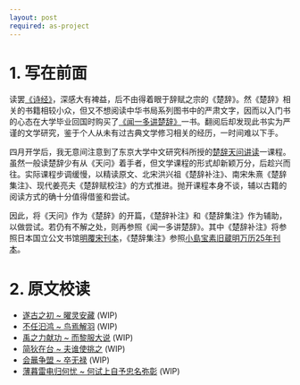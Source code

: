 ```yaml
---
layout: post
required: as-project
---
```


# 1. 写在前面

读罢[《诗经》](/projects/诗经小记.html)，深感大有裨益，后不由得着眼于辞赋之宗的《楚辞》。然《楚辞》相关的书籍相较小众，但又不想阅读中华书局系列图书中的严肃文字，因而以入门书的心态在大学毕业回国时购买了[《闻一多讲楚辞》](https://book.douban.com/subject/35578675/)一书。翻阅后却发现此书实为严谨的文学研究，鉴于个人从未有过古典文学修习相关的经历，一时间难以下手。

四月开学后，我无意间注意到了东京大学中文研究科所授的[楚辞天问讲读](https://catalog.he.u-tokyo.ac.jp/detail?code=21232106&year=2023)一课程。虽然一般读楚辞少有从《天问》着手者，但文学课程的形式却新颖万分，后趁兴而往。实际课程步调缓慢，以精读原文、北宋洪兴祖《楚辞补注》、南宋朱熹《楚辞集注》、现代姜亮夫《楚辞赋校注》的方式推进。抛开课程本身不谈，辅以古籍的阅读方式的确十分值得借鉴和尝试。

因此，将《天问》作为《楚辞》的开篇，《楚辞补注》和《楚辞集注》作为辅助，以做尝试。若仍有不解之处，则再参照《闻一多讲楚辞》。其中《楚辞补注》将参照日本国立公文书馆[明覆宋刊本](https://www.digital.archives.go.jp/file/1071777.html)，《楚辞集注》参照[小島宝素旧蔵明万历25年刊本](https://www.digital.archives.go.jp/file/1077554.html)。

# 2. 原文校读

- [遂古之初 ~ 曜灵安藏](/2023/09/04/chuci-tianwen-1.html) (WIP)
- [不任汩鸿 ~ 鸟焉解羽]() (WIP)
- [禹之力献功 ~ 而黎服大说]() (WIP)
- [简狄在台 ~ 夫谁使挑之]() (WIP)
- [会鼂争盟 ~ 卒无禄]() (WIP)
- [薄暮雷电归何忧 ~ 何试上自予忠名弥彰]() (WIP)
